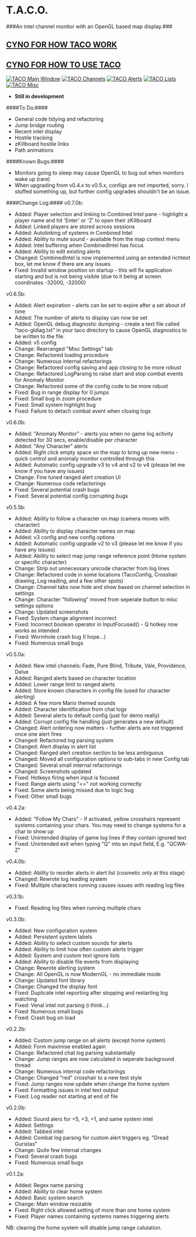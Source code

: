 # T.A.C.O. #
###An intel channel monitor with an OpenGL based map display.###

## [CYNO FOR HOW TACO WORK](https://github.com/zhang98722/TACO/blob/master/HOW_IT_WORK.md)

## [CYNO FOR HOW TO USE TACO](https://github.com/zhang98722/TACO/blob/master/HOW_TO_USE.md)

[![TACO Main Window](http://i.imgur.com/ykbKBWY.png)](http://i.imgur.com/wQV5nOI.png "TACO Main Window - Click to Enlarge") [![TACO Channels](http://i.imgur.com/3uFU1oH.png)](http://i.imgur.com/ZR3XmK0.png "Channels - Click to Enlarge") [![TACO Alerts](http://i.imgur.com/NkIaVZp.png)](http://i.imgur.com/7TUHwru.png "Alerts - Click to Enlarge") [![TACO Lists](http://i.imgur.com/OKJW1Kp.png)](http://i.imgur.com/QKAn4eL.png "Lists - Click to Enlarge") [![TACO Misc](http://i.imgur.com/PFvtCqP.png)](http://i.imgur.com/dvfK9Zc.png "Misc - Click to Enlarge")

* **Still in development**

####To Do:####
* General code tidying and refactoring
* Jump bridge routing
* Recent intel display
* Hostile tracking
* zKillboard hostile links
* Path animations

####Known Bugs:####
* Monitors going to sleep may cause OpenGL to bug out when monitors wake up (rare)
* When upgrading from v0.4.x to v0.5.x, configs are not imported, sorry. I stuffed something up, but further config upgrades shouldn't be an issue.

####Change Log:####
v0.7.0b:

- Added: Player selection and linking to Combined Intel pane - highlight a player name and hit 'Enter' or 'Z' to open their zKillboard
- Added: Linked players are stored across sessions
- Added: Autolinking of systems in Combined Intel
- Added: Ability to mute sound - available from the map context menu
- Added: Intel buffering when CombinedIntel has focus
- Added: Ability to edit existing alerts
- Changed: CombinedIntel is now implemented using an extended richtext box, let me know if there are any issues
- Fixed: Invalid window position on startup - this will fix application starting and but is not being visible (due to it being at screen coordinates -32000, -32000)

v0.6.5b:

- Added: Alert expiration - alerts can be set to expire after a set about of time
- Added: The number of alerts to display can now be set
- Added: OpenGL debug diagnostic dumping - create a text file called "taco-gldiag.txt" in your taco directory to cause OpenGL diagnostics to be written to the file.
- Added: v5 config
- Change: Rearranged "Misc Settings" tab
- Change: Refactored loading procedure
- Change: Numerous internal refactorings
- Change: Refactored config saving and app closing to be more robust
- Change: Refactored LogParsing to raise start and stop combat events for Anomaly Monitor
- Change: Refactored some of the config code to be more robust
- Fixed: Bug in range display for 0 jumps
- Fixed: Small bug in zoom procedure
- Fixed: Small system highlight bug
- Fixed: Failure to detach combat event when closing logs

v0.6.0b:

- Added: "Anomaly Monitor" - alerts you when no game log activity detected for 30 secs, enable/disable per character
- Added: "Any Character" alerts
- Added: Right click empty space on the map to bring up new menu - quick control and anomaly monitor controlled through this
- Added: Automatic config upgrade v3 to v4 and v2 to v4 (please let me know if you have any issues)
- Change: Fine tuned ranged alert creation UI
- Change: Numerous code refactorings
- Fixed: Several potential crash bugs
- Fixed: Several potential config corrupting bugs

v0.5.5b:

- Added: Ability to follow a character on map (camera moves with character)
- Added: Ability to display character names on map
- Added: v3 config and new config options
- Added: Automatic config upgrade v2 to v3 (please let me know if you have any issues)
- Added: Ability to select map jump range reference point (Home system or specific character)
- Change: Strip out unnecessary unicode character from log lines
- Change: Refactored code in some locations (TacoConfig, Crosshair drawing, Log reading, and a few other spots)
- Change: Channel tabs now hide and show based on channel selection in settings
- Change: Character "following" moved from seperate button to misc settings options
- Change: Updated screenshots
- Fixed: System change alignment incorrect
- Fixed: Incorrect boolean operator in InputFocused() - Q hotkey now works as intended
- Fixed: Wormhole crash bug (I hope...)
- Fixed: Numerous small bugs

v0.5.0a:

- Added: New intel channels: Fade, Pure Blind, Tribute, Vale, Providence, Delve
- Added: Ranged alerts based on character location
- Added: Lower range limit to ranged alerts
- Added: Store known characters in config file (used for character alerting)
- Added: A few more Mario themed sounds
- Added: Character identification from chat logs
- Added: Several alerts to default config (just for demo really)
- Added: Corrupt config file handling (just generates a new default)
- Changed: Alert ordering now matters - further alerts are not triggered once one alert fires
- Changed: Refactored log parsing system
- Changed: Alert display in alert list
- Changed: Ranged alert creation section to be less ambiguous
- Changed: Moved all configuration options to sub-tabs in new Config tab
- Changed: Several small internal refactorings
- Changed: Screenshots updated
- Fixed: Hotkeys firing when input is focused
- Fixed: Range alerts using "<=" not working correctly
- Fixed: Some alerts being missed due to logic bug
- Fixed: Other small bugs

v0.4.2a:

- Added: "Follow My Chars" - If activated, yellow crosshairs represent systems containing your chars.  You may need to change systems for a char to show up
- Fixed: Unintended display of game log lines if they contain ignored text
- Fixed: Unintended exit when typing "Q" into an input field, E.g. "QCWA-Z"

v0.4.0b:

- Added: Ability to reorder alerts in alert list (cosmetic only at this stage)
- Changed: Rewrote log reading system
- Fixed: Multiple characters running causes issues with reading log files

v0.3.1b:

- Fixed: Reading log files when running multiple chars

v0.3.0b:

- Added: New configuration system
- Added: Persistent system labels
- Added: Ability to select custom sounds for alerts
- Added: Ability to limit how often custom alerts trigger
- Added: System and custom text ignore lists
- Added: Ability to disable file events from displaying
- Change: Rewrote alerting system
- Change: All OpenGL is now ModernGL - no immediate mode
- Change: Updated font library
- Change: Changed the display font
- Fixed: Duplicate intel reporting after stopping and restarting log watching
- Fixed: Venal intel not parsing (i think...)
- Fixed: Numerous small bugs
- Fixed: Crash bug on load

v0.2.2b:

- Added: Custom jump range on all alerts (except home system)
- Added: Form maximise enabled again
- Change: Refactored chat log parsing substantially
- Change: Jump ranges are now calculated in seperate background thread
- Change: Numerous internal code refactorings
- Change: Changed "red" crosshair to a new test style
- Fixed: Jump ranges now update when change the home system
- Fixed: Formatting issues in intel text output
- Fixed: Log reader not starting at end of file

v0.2.0b:

- Added: Sound alers for +5, +3, +1, and same system intel
- Added: Settings
- Added: Tabbed intel
- Added: Combat log parsing for custom alert triggers eg. "Dread Guristas"
- Change: Quite few internal changes
- Fixed: Several crash bugs
- Fixed: Numerous small bugs

v0.1.2a:

* Added: Regex name parsing
* Added: Ability to clear home system
* Added: Basic system search
* Change: Main window resizable
* Fixed: Right click allowed setting of more than one home system
* Fixed: Player names containing systems names triggering alerts 

NB: clearing the home system will disable jump range calulation.
